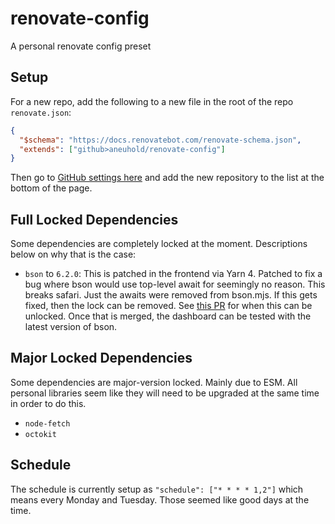 # renovate-config

A personal renovate config preset

## Setup

For a new repo, add the following to a new file in the root of the repo `renovate.json`:

```json
{
  "$schema": "https://docs.renovatebot.com/renovate-schema.json",
  "extends": ["github>aneuhold/renovate-config"]
}
```

Then go to [GitHub settings here](https://github.com/settings/installations/50400353) and add the new repository to the list at the bottom of the page.

## Full Locked Dependencies

Some dependencies are completely locked at the moment. Descriptions below on why that is the case:

- `bson` to `6.2.0`: This is patched in the frontend via Yarn 4. Patched to fix a bug where bson would use top-level await for seemingly no reason. This breaks safari. Just the awaits were removed from bson.mjs. If this gets fixed, then the lock can be removed. See [this PR](https://github.com/WebKit/WebKit/pull/24122) for when this can be unlocked. Once that is merged, the dashboard can be tested with the latest version of bson.

## Major Locked Dependencies

Some dependencies are major-version locked. Mainly due to ESM. All personal libraries seem like they will need to be upgraded at the same time in order to do this.

- `node-fetch`
- `octokit`

## Schedule

The schedule is currently setup as `"schedule": ["* * * * 1,2"]` which means every Monday and Tuesday. Those seemed like good days at the time.
